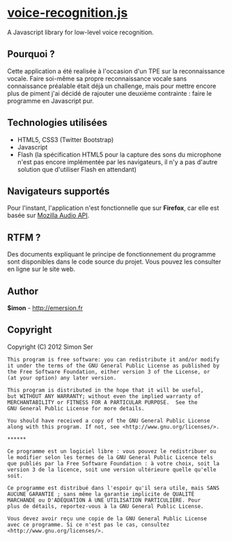[voice-recognition.js](http://emersion.fr/projects/voice-recognition.js)
========================================================================

A Javascript library for low-level voice recognition.

Pourquoi ?
----------

Cette application a été realisée à l'occasion d'un TPE sur la reconnaissance vocale. Faire soi-même sa propre reconnaissance vocale sans connaissance préalable était déjà un challenge, mais pour mettre encore plus de piment j'ai décidé de rajouter une deuxième contrainte : faire le programme en Javascript pur.

Technologies utilisées
----------------------

* HTML5, CSS3 (Twitter Bootstrap)
* Javascript
* Flash (la spécification HTML5 pour la capture des sons du microphone n'est pas encore implémentée par les navigateurs, il n'y a pas d'autre solution que d'utiliser Flash en attendant)

Navigateurs supportés
---------------------

Pour l'instant, l'application n'est fonctionnelle que sur **Firefox**, car elle est basée sur [Mozilla Audio API](https://developer.mozilla.org/en-US/docs/Introducing_the_Audio_API_Extension).

RTFM ?
------

Des documents expliquant le principe de fonctionnement du programme sont disponibles dans le code source du projet. Vous pouvez les consulter en ligne sur le site web.

Author
------

**$imon** - http://emersion.fr

Copyright
---------

Copyright (C) 2012 Simon Ser

    This program is free software: you can redistribute it and/or modify
    it under the terms of the GNU General Public License as published by
    the Free Software Foundation, either version 3 of the License, or
    (at your option) any later version.

    This program is distributed in the hope that it will be useful,
    but WITHOUT ANY WARRANTY; without even the implied warranty of
    MERCHANTABILITY or FITNESS FOR A PARTICULAR PURPOSE.  See the
    GNU General Public License for more details.

    You should have received a copy of the GNU General Public License
    along with this program. If not, see <http://www.gnu.org/licenses/>.
    
    ******
    
    Ce programme est un logiciel libre : vous pouvez le redistribuer ou
    le modifier selon les termes de la GNU General Public Licence tels
    que publiés par la Free Software Foundation : à votre choix, soit la
    version 3 de la licence, soit une version ultérieure quelle qu'elle
    soit.

    Ce programme est distribué dans l'espoir qu'il sera utile, mais SANS
    AUCUNE GARANTIE ; sans même la garantie implicite de QUALITÉ
    MARCHANDE ou D'ADÉQUATION À UNE UTILISATION PARTICULIÈRE. Pour
    plus de détails, reportez-vous à la GNU General Public License.

    Vous devez avoir reçu une copie de la GNU General Public License
    avec ce programme. Si ce n'est pas le cas, consultez
    <http://www.gnu.org/licenses/>.
